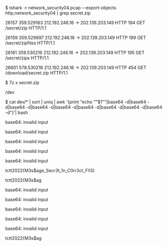 $ tshark -r network_security04.pcap --export-objects http,network_security04 | grep secret.zip

26157 359.529163 212.192.246.16 → 202.139.203.149 HTTP 194 GET /secret/zip HTTP/1.1

26159 359.529697 212.192.246.16 → 202.139.203.149 HTTP 199 GET /secret/zipfiles HTTP/1.1

26161 359.530216 212.192.246.16 → 202.139.203.149 HTTP 195 GET /secret/zips HTTP/1.1

26601 578.530216 212.192.246.16 → 202.139.203.149 HTTP 454 GET /download/secret.zip HTTP/1.1

$ 7z x secret.zip

/dev

$ cat dev/* | sort | uniq | awk '{print "echo \""$1"\"|base64 -d|base64 -d|base64 -d|base64 -d|base64 -d|base64 -d|base64 -d|base64 -d|base64 -d"}'| bash


base64: invalid input

base64: invalid input

base64: invalid input

base64: invalid input

base64: invalid input

tctt2022{M3s$age_Secr3t_1n_C0rr3ct_F!l3}

tctt2022{M3s$ag

base64: invalid input

base64: invalid input

base64: invalid input

base64: invalid input

base64: invalid input

tctt2022{M3s$ag
